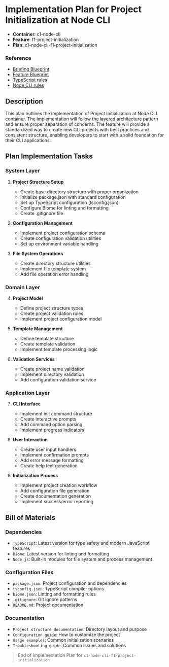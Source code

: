# Implementation Plan for Project Initialization at Node CLI

- **Container**: c1-node-cli
- **Feature**: f1-project-initialization
- **Plan**: c1-node-cli-f1-project-initialization

### Reference
- [Briefing Blueprint](/docs/briefing.blueprint.md)
- [Feature Blueprint](/docs/f1-project-initialization.blueprint.md)
- [TypeScript rules](/containers/c1-node-cli/.ai/rules/typescript.language.rules.md)
- [Node CLI rules](/containers/c1-node-cli/.ai/rules/node-cli.archetype.rules.md)

## Description

This plan outlines the implementation of Project Initialization at Node CLI container. The implementation will follow the layered architecture pattern and ensure proper separation of concerns. The feature will provide a standardized way to create new CLI projects with best practices and consistent structure, enabling developers to start with a solid foundation for their CLI applications.

## Plan Implementation Tasks

### System Layer

1. **Project Structure Setup**
   - Create base directory structure with proper organization
   - Initialize package.json with standard configuration
   - Set up TypeScript configuration (tsconfig.json)
   - Configure Biome for linting and formatting
   - Create .gitignore file

2. **Configuration Management**
   - Implement project configuration schema
   - Create configuration validation utilities
   - Set up environment variable handling

3. **File System Operations**
   - Create directory structure utilities
   - Implement file template system
   - Add file operation error handling

### Domain Layer

4. **Project Model**
   - Define project structure types
   - Create project validation rules
   - Implement project configuration model

5. **Template Management**
   - Define template structure
   - Create template validation
   - Implement template processing logic

6. **Validation Services**
   - Create project name validation
   - Implement directory validation
   - Add configuration validation service

### Application Layer

7. **CLI Interface**
   - Implement init command structure
   - Create interactive prompts
   - Add command option parsing
   - Implement progress indicators

8. **User Interaction**
   - Create user input handlers
   - Implement confirmation prompts
   - Add error message formatting
   - Create help text generation

9. **Initialization Process**
   - Implement project creation workflow
   - Add configuration file generation
   - Create documentation generation
   - Implement success/error reporting

## Bill of Materials

### Dependencies
- `TypeScript`: Latest version for type safety and modern JavaScript features
- `Biome`: Latest version for linting and formatting
- `Node.js`: Built-in modules for file system and process management

### Configuration Files
- `package.json`: Project configuration and dependencies
- `tsconfig.json`: TypeScript compiler options
- `biome.json`: Linting and formatting rules
- `.gitignore`: Git ignore patterns
- `README.md`: Project documentation

### Documentation
- `Project structure documentation`: Directory layout and purpose
- `Configuration guide`: How to customize the project
- `Usage examples`: Common initialization scenarios
- `Troubleshooting guide`: Common issues and solutions

> End of Implementation Plan for `c1-node-cli-f1-project-initialization` 